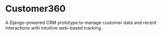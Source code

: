 # Customer360
A Django-powered CRM prototype to manage customer data and recent interactions with intuitive web-based tracking.
